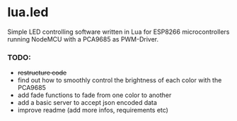 # lua.led
Simple LED controlling software written in Lua for ESP8266 microcontrollers running NodeMCU with a PCA9685 as PWM-Driver.

### TODO:
- ~~restructure code~~
- find out how to smoothly control the brightness of each color with the PCA9685
- add fade functions to fade from one color to another
- add a basic server to accept json encoded data
- improve readme (add more infos, requirements etc)
